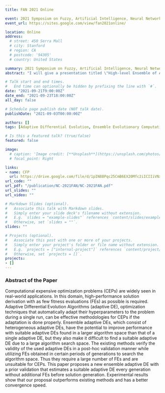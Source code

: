 ```yaml
---
title: FAN 2021 Online

event: 2021 Symposium on Fuzzy, Artificial Intelligence, Neural Networks and Computational Intelligence (FAN2021)
event_url: https://sites.google.com/view/fan2021online/

location: Online
address:
  # street: 450 Serra Mall
  # city: Stanford
  # region: CA
  # postcode: '94305'
  # country: United States

summary: 2021 Symposium on Fuzzy, Artificial Intelligence, Neural Networks and Computational Intelligence 
abstract: "I will give a presentation titled \"High-level Ensemble of Adaptive Differential Evolution with Prior-validation toward Computationally Expensive Optimization Problems\" at FAN2021, a not refereed national conference, but abstract is refereed. Both paper and presentation are ***in Japanese***."

# Talk start and end times.
#   End time can optionally be hidden by prefixing the line with `#`.
date: "2021-09-21T9:00:00Z"
date_end: "2021-09-23T18:00:00Z"
all_day: false

# Schedule page publish date (NOT talk date).
publishDate: "2021-09-03T00:00:00Z"

authors: []
tags: [Adaptive Differential Evolution, Ensemble Evolutionary Computation, Computationally Expensive Optimization]

# Is this a featured talk? (true/false)
featured: false

image:
  # caption: 'Image credit: [**Unsplash**](https://unsplash.com/photos/bzdhc5b3Bxs)'
  # focal_point: Right

links:
- name: CFP
  url: https://drive.google.com/file/d/1pIN88Pqc25CmB6EX20Mfc2iICIIiVNxQ/view
url_code: ""
url_pdf: "/publication/NC-2021FAN/NC-2021FAN.pdf"
url_slides: ""
url_video: ""

# Markdown Slides (optional).
#   Associate this talk with Markdown slides.
#   Simply enter your slide deck's filename without extension.
#   E.g. `slides = "example-slides"` references `content/slides/example-slides.md`.
#   Otherwise, set `slides = ""`.
slides: ""

# Projects (optional).
#   Associate this post with one or more of your projects.
#   Simply enter your project's folder or file name without extension.
#   E.g. `projects = ["internal-project"]` references `content/project/deep-learning/index.md`.
#   Otherwise, set `projects = []`.
projects:
- []
---
```


### Abstract of the Paper

Computational expensive optimization problems (CEPs) are widely seen in real-world applications. In this domain, high-performance solution derivation with as few fitness evaluations (FEs) as possible is required. Adaptive Differential Evolution Algorithms (adaptive DE), optimization techniques that automatically adapt their hyperparameters to the problem during a single run, can be effective methodologies for CEPs if the adaptation is done properly. Ensemble adaptive DEs, which consist of heterogeneous adaptive DEs, have the potential to improve performance with suitable adaptive DEs found in a larger algorithm space than that of a single adaptive DE, but they also make it difficult to find a suitable adaptive DE due to a large algorithm search space. The existing methods verify the validity of the used adaptive DEs in a post-hoc validation manner while utilizing FEs obtained in certain periods of generations to search the algorithm space. Thus they require a large number of FEs and are unsuitable for CEPs. This paper proposes a new ensemble adaptive DE with a prior validation that estimates a suitable adaptive DE every generation without additional FEs before solution generation. Experimental results show that our proposal outperforms existing methods and has a better convergence speed.
